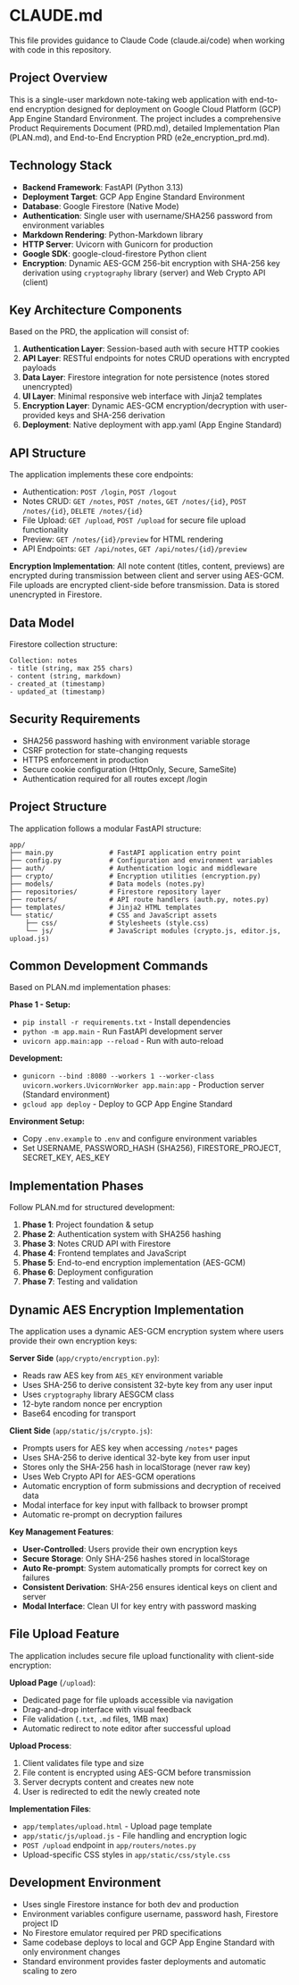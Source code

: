 # CLAUDE.md

This file provides guidance to Claude Code (claude.ai/code) when working with code in this repository.

## Project Overview

This is a single-user markdown note-taking web application with end-to-end encryption designed for deployment on Google Cloud Platform (GCP) App Engine Standard Environment. The project includes a comprehensive Product Requirements Document (PRD.md), detailed Implementation Plan (PLAN.md), and End-to-End Encryption PRD (e2e_encryption_prd.md).

## Technology Stack

- **Backend Framework**: FastAPI (Python 3.13)
- **Deployment Target**: GCP App Engine Standard Environment
- **Database**: Google Firestore (Native Mode)
- **Authentication**: Single user with username/SHA256 password from environment variables
- **Markdown Rendering**: Python-Markdown library
- **HTTP Server**: Uvicorn with Gunicorn for production
- **Google SDK**: google-cloud-firestore Python client
- **Encryption**: Dynamic AES-GCM 256-bit encryption with SHA-256 key derivation using `cryptography` library (server) and Web Crypto API (client)

## Key Architecture Components

Based on the PRD, the application will consist of:

1. **Authentication Layer**: Session-based auth with secure HTTP cookies
2. **API Layer**: RESTful endpoints for notes CRUD operations with encrypted payloads
3. **Data Layer**: Firestore integration for note persistence (notes stored unencrypted)
4. **UI Layer**: Minimal responsive web interface with Jinja2 templates
5. **Encryption Layer**: Dynamic AES-GCM encryption/decryption with user-provided keys and SHA-256 derivation
6. **Deployment**: Native deployment with app.yaml (App Engine Standard)

## API Structure

The application implements these core endpoints:
- Authentication: `POST /login`, `POST /logout`
- Notes CRUD: `GET /notes`, `POST /notes`, `GET /notes/{id}`, `POST /notes/{id}`, `DELETE /notes/{id}`
- File Upload: `GET /upload`, `POST /upload` for secure file upload functionality
- Preview: `GET /notes/{id}/preview` for HTML rendering
- API Endpoints: `GET /api/notes`, `GET /api/notes/{id}/preview`

**Encryption Implementation**: All note content (titles, content, previews) are encrypted during transmission between client and server using AES-GCM. File uploads are encrypted client-side before transmission. Data is stored unencrypted in Firestore.

## Data Model

Firestore collection structure:
```
Collection: notes
- title (string, max 255 chars)
- content (string, markdown)
- created_at (timestamp)
- updated_at (timestamp)
```

## Security Requirements

- SHA256 password hashing with environment variable storage
- CSRF protection for state-changing requests
- HTTPS enforcement in production
- Secure cookie configuration (HttpOnly, Secure, SameSite)
- Authentication required for all routes except /login

## Project Structure

The application follows a modular FastAPI structure:
```
app/
├── main.py              # FastAPI application entry point
├── config.py            # Configuration and environment variables
├── auth/                # Authentication logic and middleware
├── crypto/              # Encryption utilities (encryption.py)
├── models/              # Data models (notes.py)
├── repositories/        # Firestore repository layer
├── routers/             # API route handlers (auth.py, notes.py)
├── templates/           # Jinja2 HTML templates
└── static/              # CSS and JavaScript assets
    ├── css/             # Stylesheets (style.css)
    └── js/              # JavaScript modules (crypto.js, editor.js, upload.js)
```

## Common Development Commands

Based on PLAN.md implementation phases:

**Phase 1 - Setup:**
- `pip install -r requirements.txt` - Install dependencies
- `python -m app.main` - Run FastAPI development server
- `uvicorn app.main:app --reload` - Run with auto-reload

**Development:**
- `gunicorn --bind :8080 --workers 1 --worker-class uvicorn.workers.UvicornWorker app.main:app` - Production server (Standard environment)
- `gcloud app deploy` - Deploy to GCP App Engine Standard

**Environment Setup:**
- Copy `.env.example` to `.env` and configure environment variables
- Set USERNAME, PASSWORD_HASH (SHA256), FIRESTORE_PROJECT, SECRET_KEY, AES_KEY

## Implementation Phases

Follow PLAN.md for structured development:
1. **Phase 1**: Project foundation & setup
2. **Phase 2**: Authentication system with SHA256 hashing
3. **Phase 3**: Notes CRUD API with Firestore
4. **Phase 4**: Frontend templates and JavaScript
5. **Phase 5**: End-to-end encryption implementation (AES-GCM)
6. **Phase 6**: Deployment configuration
7. **Phase 7**: Testing and validation

## Dynamic AES Encryption Implementation

The application uses a dynamic AES-GCM encryption system where users provide their own encryption keys:

**Server Side** (`app/crypto/encryption.py`):
- Reads raw AES key from `AES_KEY` environment variable
- Uses SHA-256 to derive consistent 32-byte key from any user input
- Uses `cryptography` library AESGCM class
- 12-byte random nonce per encryption
- Base64 encoding for transport

**Client Side** (`app/static/js/crypto.js`):
- Prompts users for AES key when accessing `/notes*` pages
- Uses SHA-256 to derive identical 32-byte key from user input
- Stores only the SHA-256 hash in localStorage (never raw key)
- Uses Web Crypto API for AES-GCM operations
- Automatic encryption of form submissions and decryption of received data
- Modal interface for key input with fallback to browser prompt
- Automatic re-prompt on decryption failures

**Key Management Features**:
- **User-Controlled**: Users provide their own encryption keys
- **Secure Storage**: Only SHA-256 hashes stored in localStorage
- **Auto Re-prompt**: System automatically prompts for correct key on failures
- **Consistent Derivation**: SHA-256 ensures identical keys on client and server
- **Modal Interface**: Clean UI for key entry with password masking

## File Upload Feature

The application includes secure file upload functionality with client-side encryption:

**Upload Page** (`/upload`):
- Dedicated page for file uploads accessible via navigation
- Drag-and-drop interface with visual feedback
- File validation (`.txt`, `.md` files, 1MB max)
- Automatic redirect to note editor after successful upload

**Upload Process**:
1. Client validates file type and size
2. File content is encrypted using AES-GCM before transmission
3. Server decrypts content and creates new note
4. User is redirected to edit the newly created note

**Implementation Files**:
- `app/templates/upload.html` - Upload page template
- `app/static/js/upload.js` - File handling and encryption logic
- `POST /upload` endpoint in `app/routers/notes.py`
- Upload-specific CSS styles in `app/static/css/style.css`

## Development Environment

- Uses single Firestore instance for both dev and production
- Environment variables configure username, password hash, Firestore project ID
- No Firestore emulator required per PRD specifications
- Same codebase deploys to local and GCP App Engine Standard with only environment changes
- Standard environment provides faster deployments and automatic scaling to zero